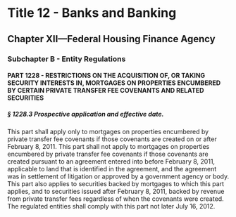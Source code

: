 
# Title 12 - Banks and Banking
## Chapter XII—Federal Housing Finance Agency
### Subchapter B - Entity Regulations
#### PART 1228 - RESTRICTIONS ON THE ACQUISITION OF, OR TAKING SECURITY INTERESTS IN, MORTGAGES ON PROPERTIES ENCUMBERED BY CERTAIN PRIVATE TRANSFER FEE COVENANTS AND RELATED SECURITIES
##### § 1228.3 Prospective application and effective date.

This part shall apply only to mortgages on properties encumbered by private transfer fee covenants if those covenants are created on or after February 8, 2011. This part shall not apply to mortgages on properties encumbered by private transfer fee covenants if those covenants are created pursuant to an agreement entered into before February 8, 2011, applicable to land that is identified in the agreement, and the agreement was in settlement of litigation or approved by a government agency or body. This part also applies to securities backed by mortgages to which this part applies, and to securities issued after February 8, 2011, backed by revenue from private transfer fees regardless of when the covenants were created. The regulated entities shall comply with this part not later July 16, 2012.
